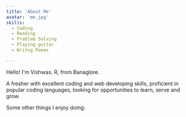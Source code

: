 ```yaml
---
title: 'About Me'
avatar: 'me.jpg'
skills:
  - Coding
  - Reading
  - Problem Solving
  - Playing guitar
  - Writng Poems

---
```


Hello! I'm Vishwas. R, from Banaglore.

A fresher with excellent coding and web developing 
skills, proficient in popular coding languages, looking 
for opportunities to learn, serve and grow.


Some other things I enjoy doing:

